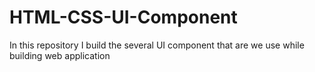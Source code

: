 # HTML-CSS-UI-Component
In this repository I build the several UI component that are we use while building web application
